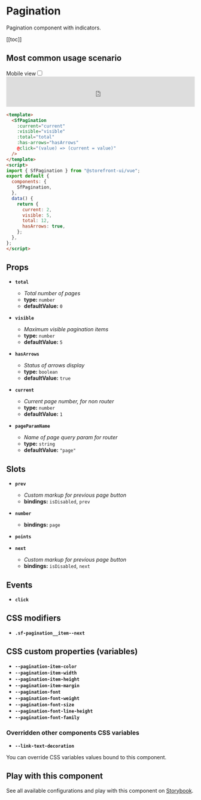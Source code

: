 # Pagination

Pagination component with indicators.

[[toc]]

## Most common usage scenario

<div class="vuepress-mobile">
    <label for="vuepress-mobile" class="vuepress-mobile-label">Mobile view</label><input id="vuepress-mobile" type="checkbox" class="vuepress-mobile-checkbox">
    <iframe class="storybook-iframe" src="https://storybook.storefrontui.io/iframe.html?id=molecules-pagination--common" style="width: 100%; border: 0; border-bottom: 1px solid #eee;height: 5rem"></iframe>
  </div>

```html
<template>
  <SfPagination
    :current="current"
    :visible="visible"
    :total="total"
    :has-arrows="hasArrows"
    @click="(value) => (current = value)"
  />
</template>
<script>
import { SfPagination } from "@storefront-ui/vue";
export default {
  components: {
    SfPagination,
  },
  data() {
    return {
      current: 2,
      visible: 5,
      total: 12,
      hasArrows: true,
    };
  },
};
</script>
```

## Props

- **`total`**
  - _Total number of pages_
  - **type:** `number`
  - **defaultValue:** `0`

- **`visible`**
  - _Maximum visible pagination items_
  - **type:** `number`
  - **defaultValue:** `5`

- **`hasArrows`**
  - _Status of arrows display_
  - **type:** `boolean`
  - **defaultValue:** `true`

- **`current`**
  - _Current page number, for non router_
  - **type:** `number`
  - **defaultValue:** `1`

- **`pageParamName`**
  - _Name of page query param for router_
  - **type:** `string`
  - **defaultValue:** `"page"`

## Slots

- **`prev`**
  - _Custom markup for previous page button_
  - **bindings:** `isDisabled`, `prev`

- **`number`**
  - **bindings:** `page`

- **`points`**

- **`next`**
  - _Custom markup for previous page button_
  - **bindings:** `isDisabled`, `next`

## Events

- **`click`**

## CSS modifiers

- **`.sf-pagination__item--next`**

## CSS custom properties (variables)

- **`--pagination-item-color`**
- **`--pagination-item-width`**
- **`--pagination-item-height`**
- **`--pagination-item-margin`**
- **`--pagination-font`**
- **`--pagination-font-weight`**
- **`--pagination-font-size`**
- **`--pagination-font-line-height`**
- **`--pagination-font-family`**
### Overridden other components CSS variables 
- **`--link-text-decoration`**


You can override CSS variables values bound to this component.

<!-- No _internal components -->

## Play with this component

See all available configurations and play with this component on <a href="https://storybook.storefrontui.io/?path=/story/molecules-pagination--common">Storybook</a>.
